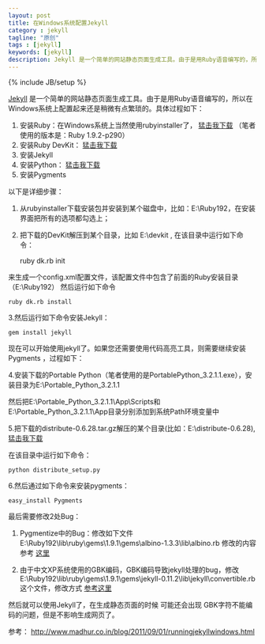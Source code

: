 ```yaml
---
layout: post
title: 在Windows系统配置Jekyll
category : jekyll
tagline: "原创"
tags : [jekyll]
keywords: [jekyll]
description: Jekyll 是一个简单的网站静态页面生成工具。由于是用Ruby语音编写的，所以在Windows系统上配置起来还是稍微有点繁琐的。具体过程如下：
---
```

{% include JB/setup %}

[Jekyll](http://jekyllrb.com/) 是一个简单的网站静态页面生成工具。由于是用Ruby语音编写的，所以在Windows系统上配置起来还是稍微有点繁琐的。具体过程如下：

1. 安装Ruby：在Windows系统上当然使用rubyinstaller了， [猛击我下载](http://rubyinstaller.org/downloads/) （笔者使用的版本是：Ruby 1.9.2-p290）
2. 安装Ruby DevKit： [猛击我下载](https://github.com/downloads/oneclick/rubyinstaller/DevKit-tdm-32-4.5.2-20111229-1559-sfx.exe)
3. 安装Jekyll
4. 安装Python： [猛击我下载](http://portablepython.com/wiki/PortablePython3.2.1.1)
5. 安装Pygments

以下是详细步骤：

1. 从rubyinstaller下载安装包并安装到某个磁盘中，比如：E:\Ruby192，在安装界面把所有的选项都勾选上； 

2. 把下载的DevKit解压到某个目录，比如 E:\devkit , 在该目录中运行如下命令：

	ruby dk.rb init

来生成一个config.xml配置文件，该配置文件中包含了前面的Ruby安装目录 （E:\Ruby192） 
然后运行如下命令

	ruby dk.rb install

3.然后运行如下命令安装Jekyll：

	gem install jekyll

现在可以开始使用jekyll了。如果您还需要使用代码高亮工具，则需要继续安装Pygments ，过程如下：

4.安装下载的Portable Python（笔者使用的是PortablePython_3.2.1.1.exe），安装目录为E:\Portable_Python_3.2.1.1 

然后把E:\Portable_Python_3.2.1.1\App\Scripts和E:\Portable_Python_3.2.1.1\App目录分别添加到系统Path环境变量中

5.把下载的distribute-0.6.28.tar.gz解压的某个目录(比如：E:\distribute-0.6.28), [猛击我下载](http://pypi.python.org/pypi/distribute#downloads)

在该目录中运行如下命令：

	python distribute_setup.py
6.然后通过如下命令来安装pygments：

	easy_install Pygments
最后需要修改2处Bug： 

1. Pygmentize中的Bug：修改如下文件
E:\Ruby192\lib\ruby\gems\1.9.1\gems\albino-1.3.3\lib\albino.rb 
修改的内容参考 [这里](https://gist.github.com/1185645) 

2. 由于中文XP系统使用的GBK编码，GBK编码导致jekyll处理的bug，修改E:\Ruby192\lib\ruby\gems\1.9.1\gems\jekyll-0.11.2\lib\jekyll\convertible.rb这个文件，修改方式 [参考这里](https://github.com/imathis/octopress/issues/232#issuecomment-2480736)

然后就可以使用Jekyll了，在生成静态页面的时候 可能还会出现 GBK字符不能编码的问题，但是不影响生成网页了。

参考： http://www.madhur.co.in/blog/2011/09/01/runningjekyllwindows.html
 